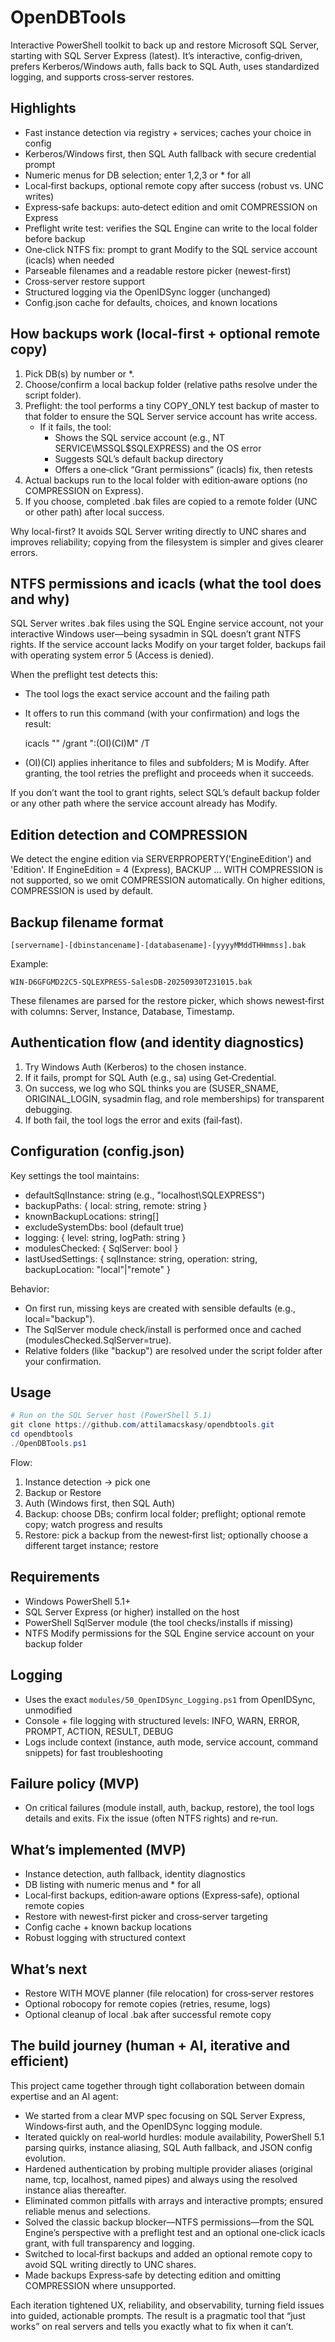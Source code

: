 # OpenDBTools

Interactive PowerShell toolkit to back up and restore Microsoft SQL Server, starting with SQL Server Express (latest). It’s interactive, config‑driven, prefers Kerberos/Windows auth, falls back to SQL Auth, uses standardized logging, and supports cross‑server restores.

## Highlights

- Fast instance detection via registry + services; caches your choice in config
- Kerberos/Windows first, then SQL Auth fallback with secure credential prompt
- Numeric menus for DB selection; enter 1,2,3 or * for all
- Local‑first backups, optional remote copy after success (robust vs. UNC writes)
- Express‑safe backups: auto‑detect edition and omit COMPRESSION on Express
- Preflight write test: verifies the SQL Engine can write to the local folder before backup
- One‑click NTFS fix: prompt to grant Modify to the SQL service account (icacls) when needed
- Parseable filenames and a readable restore picker (newest-first)
- Cross‑server restore support
- Structured logging via the OpenIDSync logger (unchanged)
- Config.json cache for defaults, choices, and known locations

## How backups work (local-first + optional remote copy)

1) Pick DB(s) by number or *.
2) Choose/confirm a local backup folder (relative paths resolve under the script folder).
3) Preflight: the tool performs a tiny COPY_ONLY test backup of master to that folder to ensure the SQL Server service account has write access.
   - If it fails, the tool:
     - Shows the SQL service account (e.g., NT SERVICE\MSSQL$SQLEXPRESS) and the OS error
     - Suggests SQL’s default backup directory
     - Offers a one‑click “Grant permissions” (icacls) fix, then retests
4) Actual backups run to the local folder with edition‑aware options (no COMPRESSION on Express).
5) If you choose, completed .bak files are copied to a remote folder (UNC or other path) after local success.

Why local-first? It avoids SQL Server writing directly to UNC shares and improves reliability; copying from the filesystem is simpler and gives clearer errors.

## NTFS permissions and icacls (what the tool does and why)

SQL Server writes .bak files using the SQL Engine service account, not your interactive Windows user—being sysadmin in SQL doesn’t grant NTFS rights. If the service account lacks Modify on your target folder, backups fail with operating system error 5 (Access is denied).

When the preflight test detects this:
- The tool logs the exact service account and the failing path
- It offers to run this command (with your confirmation) and logs the result:

    icacls "<folder>" /grant "<account>:(OI)(CI)M" /T

- (OI)(CI) applies inheritance to files and subfolders; M is Modify. After granting, the tool retries the preflight and proceeds when it succeeds.

If you don’t want the tool to grant rights, select SQL’s default backup folder or any other path where the service account already has Modify.

## Edition detection and COMPRESSION

We detect the engine edition via SERVERPROPERTY('EngineEdition') and 'Edition'. If EngineEdition = 4 (Express), BACKUP … WITH COMPRESSION is not supported, so we omit COMPRESSION automatically. On higher editions, COMPRESSION is used by default.

## Backup filename format

    [servername]-[dbinstancename]-[databasename]-[yyyyMMddTHHmmss].bak

Example:

    WIN-D6GFGMD22C5-SQLEXPRESS-SalesDB-20250930T231015.bak

These filenames are parsed for the restore picker, which shows newest‑first with columns: Server, Instance, Database, Timestamp.

## Authentication flow (and identity diagnostics)

1) Try Windows Auth (Kerberos) to the chosen instance.
2) If it fails, prompt for SQL Auth (e.g., sa) using Get‑Credential.
3) On success, we log who SQL thinks you are (SUSER_SNAME, ORIGINAL_LOGIN, sysadmin flag, and role memberships) for transparent debugging.
4) If both fail, the tool logs the error and exits (fail‑fast).

## Configuration (config.json)

Key settings the tool maintains:

- defaultSqlInstance: string (e.g., "localhost\\SQLEXPRESS")
- backupPaths: { local: string, remote: string }
- knownBackupLocations: string[]
- excludeSystemDbs: bool (default true)
- logging: { level: string, logPath: string }
- modulesChecked: { SqlServer: bool }
- lastUsedSettings: { sqlInstance: string, operation: string, backupLocation: "local"|"remote" }

Behavior:
- On first run, missing keys are created with sensible defaults (e.g., local="backup").
- The SqlServer module check/install is performed once and cached (modulesChecked.SqlServer=true).
- Relative folders (like "backup") are resolved under the script folder after your confirmation.

## Usage

```powershell
# Run on the SQL Server host (PowerShell 5.1)
git clone https://github.com/attilamacskasy/opendbtools.git
cd opendbtools
./OpenDBTools.ps1
```

Flow:
1) Instance detection -> pick one
2) Backup or Restore
3) Auth (Windows first, then SQL Auth)
4) Backup: choose DBs; confirm local folder; preflight; optional remote copy; watch progress and results
5) Restore: pick a backup from the newest‑first list; optionally choose a different target instance; restore

## Requirements

- Windows PowerShell 5.1+
- SQL Server Express (or higher) installed on the host
- PowerShell SqlServer module (the tool checks/installs if missing)
- NTFS Modify permissions for the SQL Engine service account on your backup folder

## Logging

- Uses the exact `modules/50_OpenIDSync_Logging.ps1` from OpenIDSync, unmodified
- Console + file logging with structured levels: INFO, WARN, ERROR, PROMPT, ACTION, RESULT, DEBUG
- Logs include context (instance, auth mode, service account, command snippets) for fast troubleshooting

## Failure policy (MVP)

- On critical failures (module install, auth, backup, restore), the tool logs details and exits. Fix the issue (often NTFS rights) and re‑run.

## What’s implemented (MVP)

- Instance detection, auth fallback, identity diagnostics
- DB listing with numeric menus and * for all
- Local‑first backups, edition‑aware options (Express‑safe), optional remote copies
- Restore with newest‑first picker and cross‑server targeting
- Config cache + known backup locations
- Robust logging with structured context

## What’s next

- Restore WITH MOVE planner (file relocation) for cross‑server restores
- Optional robocopy for remote copies (retries, resume, logs)
- Optional cleanup of local .bak after successful remote copy

## The build journey (human + AI, iterative and efficient)

This project came together through tight collaboration between domain expertise and an AI agent:

- We started from a clear MVP spec focusing on SQL Server Express, Windows‑first auth, and the OpenIDSync logging module.
- Iterated quickly on real‑world hurdles: module availability, PowerShell 5.1 parsing quirks, instance aliasing, SQL Auth fallback, and JSON config evolution.
- Hardened authentication by probing multiple provider aliases (original name, tcp, localhost, named pipes) and always using the resolved instance alias thereafter.
- Eliminated common pitfalls with arrays and interactive prompts; ensured reliable menus and selections.
- Solved the classic backup blocker—NTFS permissions—from the SQL Engine’s perspective with a preflight test and an optional one‑click icacls grant, with full transparency and logging.
- Switched to local‑first backups and added an optional remote copy to avoid SQL writing directly to UNC shares.
- Made backups Express‑safe by detecting edition and omitting COMPRESSION where unsupported.

Each iteration tightened UX, reliability, and observability, turning field issues into guided, actionable prompts. The result is a pragmatic tool that “just works” on real servers and tells you exactly what to fix when it can’t.
